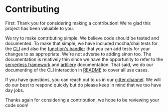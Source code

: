 # Contributing

First: Thank you for considering making a contribution!  We're glad this project has been valuable to you.

We try to make contributing simple.  We believe code should be tested and documented.  To make that simple, we have included mocha/chai tests for the [CLI](/tests/serverless-artillery.spec.js) and also the [function's handler](/tests/handler.spec.js) that you can add tests for your changes to as appropriate.  We're not adverse to adding sinon too.  The documentation is relatively thin since we have the opportunity to refer to the [serverless framework](https://serverless.com/framework/docs/) and [artillery](https://artillery.io/docs/) documentation.  That said, we do our documenting of the CLI interaction in [README](/README.md) to cover all use cases.

If you have questions, you can reach out to us in our [gitter channel](https://gitter.im/Nordstrom/serverless-artillery).  We will do our best to respond quickly but do please keep in mind that we too have day jobs.

Thanks again for considering a contribution, we hope to be reviewing your code soon!
